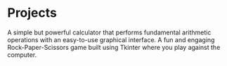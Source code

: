 # Projects
A simple but powerful calculator that performs fundamental arithmetic operations with an easy-to-use graphical interface. A fun and engaging Rock-Paper-Scissors game built using Tkinter where you play against the computer.
